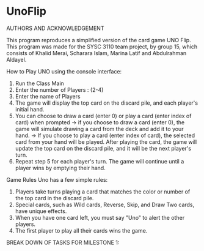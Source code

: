 # UnoFlip
AUTHORS AND ACKNOWLEDGEMENT

This program reproduces a simplified version of the card game UNO Flip. This program was made for the SYSC 3110 team project, by group 15, which consists of Khalid Merai, Scharara Islam, Marina Latif and Abdulrahman Aldayel.

How to Play UNO using the console interface:
1. Run the Class Main
2. Enter the number of Players : (2-4)
3. Enter the name of Players
4. The game will display the top card on the discard pile, and each player's initial hand.
5. You can choose to draw a card (enter 0) or play a card (enter index of card) when prompted
   -> if you choose to draw a card (enter 0), the game will simulate drawing a card from the deck and add it to your hand.
   -> If you choose to play a card (enter index of card), the selected card from your hand will be played. After playing the card, the game will update the top 
      card on the discard pile, and it will be the next player's turn.
6. Repeat step 5 for each player's turn. The game will continue until a player wins by emptying their hand.


Game Rules
Uno has a few simple rules:

1. Players take turns playing a card that matches the color or number of the top card in the discard pile.
2. Special cards, such as Wild cards, Reverse, Skip, and Draw Two cards, have unique effects.
3. When you have one card left, you must say "Uno" to alert the other players.
4. The first player to play all their cards wins the game.


BREAK DOWN OF TASKS FOR MILESTONE 1:

